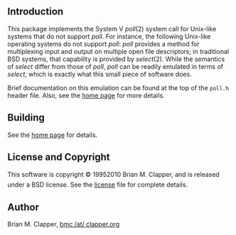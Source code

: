 ## Introduction

This package implements the System V *poll*(2) system call for Unix-like
systems that do not support *poll*. For instance, the following Unix-like
operating systems do not support *poll*: *poll* provides a method for
multiplexing input and output on multiple open file descriptors; in
traditional BSD systems, that capability is provided by *select*(2). While
the semantics of *select* differ from those of *poll*, *poll* can be
readily emulated in terms of *select*, which is exactly what this small
piece of software does.

Brief documentation on this emulation can be found at the top of the
`poll.h` header file. Also, see the [home page][] for more details.

[home page]: http://software.clapper.org/poll

## Building

See the [home page][] for details.

## License and Copyright

This software is copyright &copy; 19952010 Brian M. Clapper, and is released
under a BSD license. See the [license][] file for complete details.

[license]: http://software.clapper.org/poll/license.html

## Author

Brian M. Clapper, [bmc /at/ clapper.org][]

[bmc /at/ clapper.org]: mailto:bmc@clapper.org
